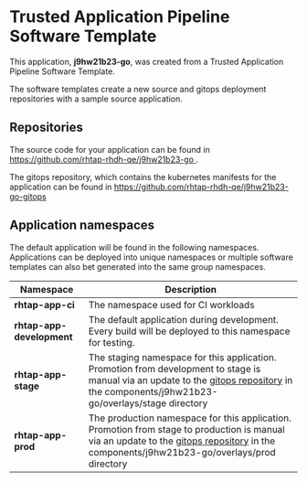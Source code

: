 # Trusted Application Pipeline Software Template

This application, **j9hw21b23-go**, was created from a Trusted Application Pipeline Software Template.

The software templates create a new source and gitops deployment repositories with a sample source application. 

## Repositories

The source code for your application can be found in [https://github.com/rhtap-rhdh-qe/j9hw21b23-go ](https://github.com/rhtap-rhdh-qe/j9hw21b23-go ).
 
The gitops repository, which contains the kubernetes manifests for the application can be found in 
[https://github.com/rhtap-rhdh-qe/j9hw21b23-go-gitops ](https://github.com/rhtap-rhdh-qe/j9hw21b23-go-gitops ) 

## Application namespaces 

The default application will be found in the following namespaces. Applications can be deployed into unique namespaces or multiple software templates can also bet generated into the same group namespaces.  

|  Namespace   |  Description   |  
| -------- | -------- |
| **rhtap-app-ci** | The namespace used for CI workloads |
| **rhtap-app-development** | The default application during development. Every build will be deployed to this namespace for testing. |
| **rhtap-app-stage** | The staging namespace for this application. Promotion from development to stage is manual via an update to the [gitops repository](https://github.com/rhtap-rhdh-qe/j9hw21b23-go-gitops ) in the components/j9hw21b23-go/overlays/stage directory |
| **rhtap-app-prod** | The production namespace for this application. Promotion from stage to production is manual via an update to the [gitops repository](https://github.com/rhtap-rhdh-qe/j9hw21b23-go-gitops ) in the components/j9hw21b23-go/overlays/prod directory |